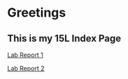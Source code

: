 Greetings
===

This is my 15L Index Page
---

[Lab Report 1](/lab-report-1-week-2.md)

[Lab Report 2](/lab-report-2-week-4.md)


